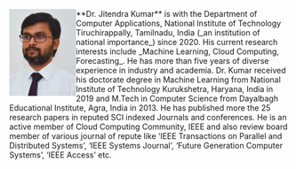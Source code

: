 <img src="https://github.com/jitendrakv/jitendrakv.github.io/blob/main/jitendra.jpg" align="left" width="120px"/>
**Dr. Jitendra Kumar** is with the Department of Computer Applications, National Institute of Technology Tiruchirappally, Tamilnadu, India (_an institution of national importance_) since 2020. His current research interests include _Machine Learning, Cloud Computing, Forecasting_. He has more than five years of diverse experience in industry and academia. Dr. Kumar received his doctorate degree in Machine Learning from National Institute of Technology Kurukshetra, Haryana, India in 2019 and M.Tech in Computer Science from Dayalbagh Educational Institute, Agra, India in 2013. He has published more the 25 research papers in reputed SCI indexed Journals and conferences. He is an active member of Cloud Computing Community, IEEE and also review board member of various journal of repute like ‘IEEE Transactions on Parallel and Distributed Systems’, ‘IEEE Systems Journal’, ‘Future Generation Computer Systems’, ‘IEEE Access’ etc. 
